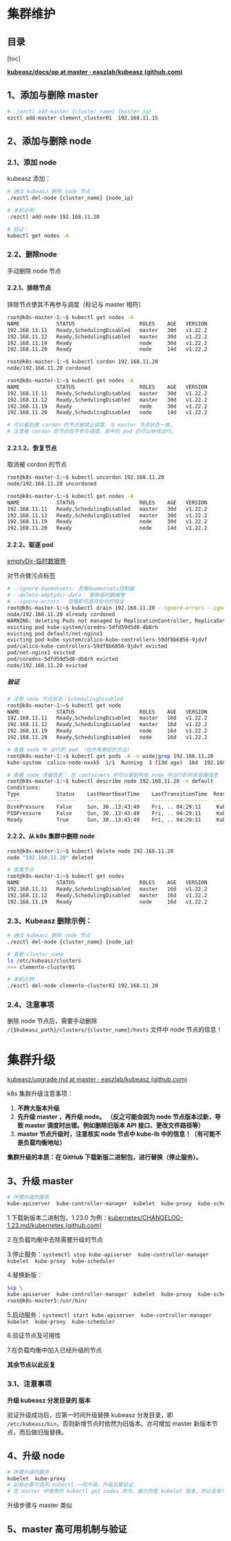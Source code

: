 # 集群维护

## 目录

[toc]

**[kubeasz/docs/op at master · easzlab/kubeasz (github.com)](https://github.com/easzlab/kubeasz/tree/master/docs/op)**

## 1、添加与删除 master

```bash
# ./ezctl add-master {cluster_name} {master_ip}
ezctl add-master clement_cluster01  192.168.11.15
```

## 2、添加与删除 node

[管理 node 节点 (kubeasz/github.com)]: https://github.com/easzlab/kubeasz/blob/master/docs/op/op-node.md	"ti"

### 2.1、添加 node

kubeasz 添加：

```bash
# 通过 kubeasz 删除 node 节点
./ezctl del-node {cluster_name} {node_ip}

# 本机示例
./ezctl add-node 192.168.11.20

# 验证：
kubectl get nodes -A
```

### 2.2、删除node

手动删除 node 节点

#### 2.2.1、排除节点

排除节点使其不再参与调度（标记与 master 相符）

```bash
root@k8s-master-1:~$ kubectl get nodes -A
NAME            STATUS                     ROLES    AGE   VERSION
192.168.11.11   Ready,SchedulingDisabled   master   30d   v1.22.2
192.168.11.12   Ready,SchedulingDisabled   master   30d   v1.22.2
192.168.11.19   Ready                      node     30d   v1.22.2
192.168.11.20   Ready                      node     14d   v1.22.2

root@k8s-master-1:~$ kubectl cordon 192.168.11.20
node/192.168.11.20 cordoned

root@k8s-master-1:~$ kubectl get nodes -A
NAME            STATUS                     ROLES    AGE   VERSION
192.168.11.11   Ready,SchedulingDisabled   master   30d   v1.22.2
192.168.11.12   Ready,SchedulingDisabled   master   30d   v1.22.2
192.168.11.19   Ready                      node     30d   v1.22.2
192.168.11.20   Ready,SchedulingDisabled   node     14d   v1.22.2

# 可以看到被 cordon 的节点被禁止调度，与 master 节点状态一致，
# 注意被 cordon 的节点仅不参与调度，其中的 pod 仍可以继续运行。
```

#### 2.2.1.2、恢复节点

取消被 cordon 的节点

```bash
root@k8s-master-1:~$ kubectl uncordon 192.168.11.20
node/192.168.11.20 uncordoned

root@k8s-master-1:~$ kubectl get nodes -A
NAME            STATUS                     ROLES    AGE   VERSION
192.168.11.11   Ready,SchedulingDisabled   master   30d   v1.22.2
192.168.11.12   Ready,SchedulingDisabled   master   30d   v1.22.2
192.168.11.19   Ready                      node     30d   v1.22.2
192.168.11.20   Ready                      node     14d   v1.22.2
```

#### 2.2.2、驱逐 pod

[emptyDir-临时数据卷](https://www.cnblogs.com/scajy/p/15661554.html)

对节点做污点标签

```bash
# --ignore-daemonsets: 忽略daemonsets控制器
# --delete-emptydir-data： 删除临时数据卷
# --ignore-errors： 忽略即将废弃命令的错误
root@k8s-master-1:~$ kubectl drain 192.168.11.20 --ignore-errors --ignore-daemonsets --force
node/192.168.11.20 already cordoned
WARNING: deleting Pods not managed by ReplicationController, ReplicaSet, Job, DaemonSet or StatefulSet: default/net-nginx1; ignoring DaemonSet-managed Pods: kube-system/calico-node-nxxk5
evicting pod kube-system/coredns-5dfd59d5d8-db8rh
evicting pod default/net-nginx1
evicting pod kube-system/calico-kube-controllers-59df8b6856-9jdvf
pod/calico-kube-controllers-59df8b6856-9jdvf evicted
pod/net-nginx1 evicted
pod/coredns-5dfd59d5d8-db8rh evicted
node/192.168.11.20 evicted

```

##### 验证

```bash
# 注意 node 节点状态：SchedulingDisabled
root@k8s-master-1:~$ kubectl get node
NAME            STATUS                     ROLES    AGE   VERSION
192.168.11.11   Ready,SchedulingDisabled   master   16d   v1.22.2
192.168.11.12   Ready,SchedulingDisabled   master   16d   v1.22.2
192.168.11.19   Ready                      node     16d   v1.22.2
192.168.11.20   Ready,SchedulingDisabled   node     16d   v1.22.2

# 查看 node 中 运行的 pod （也许有更好的方法）
root@k8s-master-1:~$ kubectl get pods -A -o wide|grep 192.168.11.20
kube-system  calico-node-nxxk5  1/1  Running  3 (13d ago)  16d  192.168.11.20  192.168.11.20  <none>  <none>

# 查看 node 详细信息： 在 containers 中可以看到所有 node 中运行的所有容器信息
root@k8s-master-1:~$ kubectl describe node 192.168.11.20 -n default
Conditions:
Type            Status    LastHeartbeatTime    LastTransitionTime  Reason            Message
----            ------    -----------------    ------------------  ------            -------
DiskPressure    False     Sun, 30..13:43:49    Fri, .. 04:29:11     Kubele..ressure  kubelet has..
PIDPressure     False     Sun, 30..13:43:49    Fri, .. 04:29:11     Kubele..ientPID  kubelet has..
Ready           True      Sun, 30..13:43:49    Fri, .. 04:29:11     KubeletReady     kubelet is ..

```

#### 2.2.2、从 k8s 集群中删除 node

```bash
root@k8s-master-1:~$ kubectl delete node 192.168.11.20
node "192.168.11.20" deleted

# 查看节点
root@k8s-master-1:~$ kubectl get nodes 
NAME            STATUS                     ROLES    AGE   VERSION
192.168.11.11   Ready,SchedulingDisabled   master   16d   v1.22.2
192.168.11.12   Ready,SchedulingDisabled   master   16d   v1.22.2
192.168.11.19   Ready                      node     16d   v1.22.2
```

### 2.3、Kubeasz 删除示例：

```bash
# 通过 kubeasz 删除 node 节点
./ezctl del-node {cluster_name} {node_ip}

# 查看 cluster_name
ls /etc/kubeasz/clusters
>>> clemente-cluster01

# 本机示例
./ezctl del-node clemente-cluster01 192.168.11.20
```

### 2.4、注意事项

删除 node 节点后，需要手动删除 `/{$kubeasz_path}/clusters/{cluster_name}/hosts` 文件中 node 节点的信息！

# 集群升级

[kubeasz/upgrade.md at master · easzlab/kubeasz (github.com)](https://github.com/easzlab/kubeasz/blob/master/docs/op/upgrade.md)

k8s 集群升级注意事项：

1. **不跨大版本升级**
2. **先升级 master ，再升级 node。**
   **（反之可能会因为 node 节点版本过新，导致 master 调度时出错。例如删除旧版本 API 接口、更改文件路径等）**
3. **master 节点升级时，注意核实 node 节点中 kube-lb 中的信息！（有可能不是负载均衡地址）**

**集群升级的本质：在 GitHub 下载新版二进制包，进行替换（停止服务）。**

## 3、升级 master

```bash
# 所需升级的服务
kube-apiserver  kube-controller-manager  kubelet  kube-proxy  kube-scheduler
```

1.下载新版本二进制包，1.23.0 为例：[kubernetes/CHANGELOG-1.23.md/kubernetes (github.com)](https://github.com/kubernetes/kubernetes/blob/master/CHANGELOG/CHANGELOG-1.23.md#downloads-for-v1233)

2.在负载均衡中去除需要升级的节点

3.停止服务：`systemctl stop kube-apiserver  kube-controller-manager  kubelet  kube-proxy  kube-scheduler`

4.替换新版：

```bash
scp \
kube-apiserver  kube-controller-manager  kubelet  kube-proxy  kube-scheduler \
root@k8s-master3:/usr/bin/
```

5.启动服务：`systemctl start kube-apiserver  kube-controller-manager  kubelet  kube-proxy  kube-scheduler`

6.验证节点及可用性

7.在负载均衡中加入已经升级的节点

**其余节点以此反复**

### 3.1、注意事项

**升级 kubeasz 分发目录的 版本**

验证升级成功后，应第一时间升级替换 kubeasz 分发目录，即 `/etc/kubeasz/bin`，否则新增节点时依然为旧版本。亦可增加 master 新版本节点，而后做旧版替换。

## 4、升级 node

```bash
# 所需升级的服务
kubelet  kube-proxy
# 如有必要可连同 kubectl 一同升级，升级后需验证。
# 在 master 中使用的 kubectl get nodes 命令，展示的是 kubelet 版本，所以会有可能出现  kube-proxy 版本不一致的情况。
```

升级步骤与 master 类似

## 5、master 高可用机制与验证
